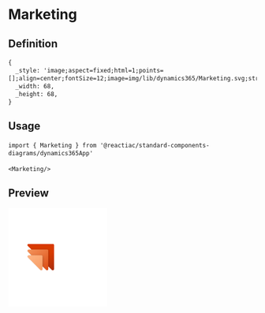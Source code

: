 # Marketing

## Definition

```
{
  _style: 'image;aspect=fixed;html=1;points=[];align=center;fontSize=12;image=img/lib/dynamics365/Marketing.svg;strokeColor=none;',
  _width: 68,
  _height: 68,
}
```

## Usage

```
import { Marketing } from '@reactiac/standard-components-diagrams/dynamics365App'

<Marketing/>
```

## Preview

<img src="./marketing.png" width="200"/>
